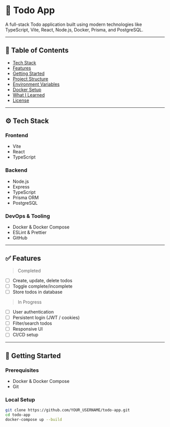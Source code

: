 # 📝 Todo App

A full-stack Todo application built using modern technologies like TypeScript, Vite, React, Node.js, Docker, Prisma, and PostgreSQL.

---

## 📌 Table of Contents

- [Tech Stack](#-tech-stack)
- [Features](#-features)
- [Getting Started](#-getting-started)
- [Project Structure](#-project-structure)
- [Environment Variables](#-environment-variables)
- [Docker Setup](#-docker-setup)
- [What I Learned](#-what-i-learned)
- [License](#-license)

---

## ⚙️ Tech Stack

### Frontend

- Vite
- React
- TypeScript

### Backend

- Node.js
- Express
- TypeScript
- Prisma ORM
- PostgreSQL

### DevOps & Tooling

- Docker & Docker Compose
- ESLint & Prettier
- GitHub

---

## ✅ Features

> Completed

- [ ] Create, update, delete todos
- [ ] Toggle complete/incomplete
- [ ] Store todos in database

> In Progress

- [ ] User authentication
- [ ] Persistent login (JWT / cookies)
- [ ] Filter/search todos
- [ ] Responsive UI
- [ ] CI/CD setup

---

## 🚀 Getting Started

### Prerequisites

- Docker & Docker Compose
- Git

### Local Setup

```bash
git clone https://github.com/YOUR_USERNAME/todo-app.git
cd todo-app
docker-compose up --build
```

